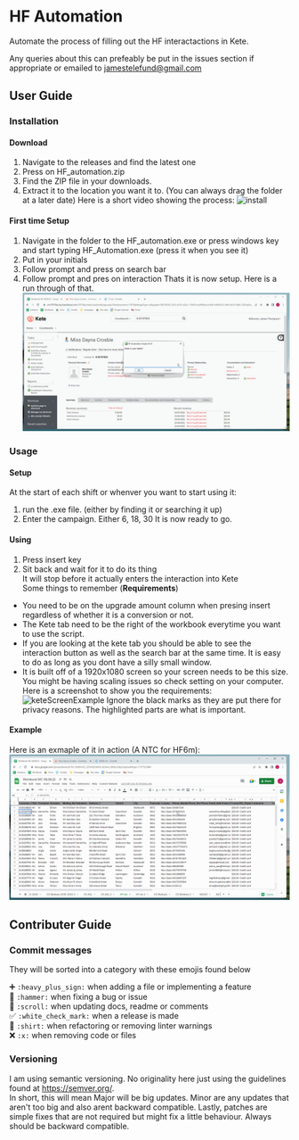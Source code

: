 # HF Automation
Automate the process of filling out the HF interactactions in Kete.

Any queries about this can prefeably be put in the issues section if appropriate or emailed to jamestelefund@gmail.com

## User Guide

### Installation
#### Download
1. Navigate to the releases and find the latest one
2. Press on HF_automation.zip
3. Find the ZIP file in your downloads.
4. Extract it to the location you want it to. (You can always drag the folder at a later date)
Here is a short video showing the process:
![install](https://user-images.githubusercontent.com/103026808/179383099-719d74d1-38a9-4153-9f67-9d85d46e3a60.gif)
#### First time Setup
1. Navigate in the folder to the HF_automation.exe or press windows key and start typing HF_Automation.exe (press it when you see it)
2. Put in your initials
3. Follow prompt and press on search bar
4. Follow prompt and pres on interaction
Thats it is now setup. Here is a run through of that.
![setupFirstTime](instructionGifs/setupFirstTime.gif)


### Usage
#### Setup
At the start of each shift or whenver you want to start using it:
1. run the .exe file. (either by finding it or searching it up)
2. Enter the campaign. Either 6, 18, 30
It is now ready to go.
#### Using
1. Press insert key
2. Sit back and wait for it to do its thing  
It will stop before it actually enters the interaction into Kete  
Some things to remember (**Requirements**)
 - You need to be on the upgrade amount column when presing insert regardless of whether it is a conversion or not.
 - The Kete tab need to be the right of the workbook everytime you want to use the script.
 - If you are looking at the kete tab you should be able to see the interaction button as well as the search bar at the same time. It is easy to do as long as you dont have a silly small window.
 - It is built off of a 1920x1080 screen so your screen needs to be this size. You might be having scaling issues so check setting on your computer.  
Here is a screenshot to show you the requirements:
![keteScreenExample](https://user-images.githubusercontent.com/103026808/179383368-f8cfff19-74c2-4ba1-a70a-45a668fd16ce.png)
Ignore the black marks as they are put there for privacy reasons. The highlighted parts are what is important.

#### Example
Here is an exmaple of it in action (A NTC for HF6m):
![demo](instructionGifs/demo.gif)


## Contributer Guide

### Commit messages
They will be sorted into a category with these emojis found below

➕ `:heavy_plus_sign:` when adding a file or implementing a feature<br>
🔨 `:hammer:` when fixing a bug or issue<br>
📜 `:scroll:` when updating docs, readme or comments<br>
✅ `:white_check_mark:` when a release is made<br>
👕 `:shirt:` when refactoring or removing linter warnings<br>
❌ `:x:` when removing code or files<br>


### Versioning
I am using semantic versioning. No originality here just using the guidelines found at https://semver.org/.  
In short, this will mean Major will be big updates. Minor are any updates that aren't too big and also arent backward compatible. Lastly, patches are simple fixes that are not required but might fix a little behaviour. Always should be backward compatible.
